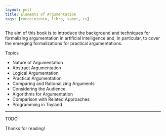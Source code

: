 ```yaml
---
layout: post
title: Elements of Argumentation
tags: [conocimiento, libro, saber, cs]
---
```


<!--Resumen-->

The aim of this book is to introduce the background and techniques for formalizing argumentation in artificial intelligence and, in particular, to cover the emerging formalizations for practical argumentations.

Topics 

- Nature of Argumentation
- Abstract Argumentation
- Logical Argumentation
- Practical Argumentation
- Comparing and Rationalizing Arguments
- Considering the Audience
- Algorithms for Argumentation
- Comparison with Related Approaches
- Programming in Toyland 

---

<!--more-->
TODO
  
Thanks for reading!
